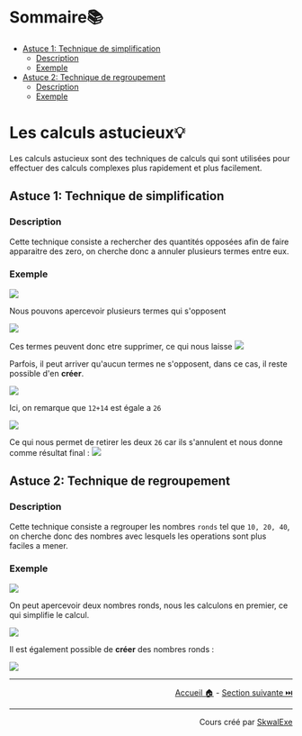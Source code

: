 <!--
{% raw %}
-->
# Sommaire📚

- [Astuce 1: Technique de simplification](#astuce-1-technique-de-simplification)
  - [Description](#description)
  - [Exemple](#exemple)
- [Astuce 2: Technique de regroupement](#astuce-2-technique-de-regroupement)
  - [Description](#description-1)
  - [Exemple](#exemple-1)

# Les calculs astucieux💡

Les calculs astucieux sont des techniques de calculs qui sont utilisées pour effectuer des calculs complexes plus rapidement et plus facilement.

## Astuce 1: Technique de simplification

### Description

Cette technique consiste a rechercher des quantités opposées afin de faire apparaitre des zero, on cherche donc a annuler plusieurs termes entre eux.

### Exemple
<!-- $$
\begin{align*}
A &= 5 + 8 - 7 + 14 - 5 - 8 + 7
\end{align*}
$$ -->
<img src="https://latex.codecogs.com/svg.image?\color{white}%5Cbegin%7Balign*%7D%0AA%20%26%3D%205%20%2B%208%20-%207%20%2B%2014%20-%205%20-%208%20%2B%207%0A%5Cend%7Balign*%7D" />

Nous pouvons apercevoir plusieurs termes qui s'opposent 

<!-- $$
\begin{align*}
A &= {\color{green}5}{\color{cyan}\ +\ 8}{\color{Orchid}\ -\ 7}+14{\color{green}\ -\ 5}{\color{cyan}\ -\ 8}{\color{Orchid}\ +\ 7}
\end{align*}
$$ -->
<img src="https://latex.codecogs.com/svg.image?\color{white}%5Cbegin%7Balign*%7D%0AA%20%26%3D%20%7B%5Ccolor%7Bgreen%7D5%7D%7B%5Ccolor%7Bcyan%7D%5C%20%2B%5C%208%7D%7B%5Ccolor%7BOrchid%7D%5C%20-%5C%207%7D%2B14%7B%5Ccolor%7Bgreen%7D%5C%20-%5C%205%7D%7B%5Ccolor%7Bcyan%7D%5C%20-%5C%208%7D%7B%5Ccolor%7BOrchid%7D%5C%20%2B%5C%207%7D%0A%5Cend%7Balign*%7D" />

Ces termes peuvent donc etre supprimer, ce qui nous laisse <!-- $+14$ --> <img style="" src="https://latex.codecogs.com/svg.image?\small{\color{White}%2B14">

Parfois, il peut arriver qu'aucun termes ne s'opposent, dans ce cas, il reste possible d'en **créer**.

<!-- $$
\begin{align*}
B &= 8-26+{\color{green}12+14}
\end{align*}
$$ -->
<img src="https://latex.codecogs.com/svg.image?\color{white}%5Cbegin%7Balign*%7D%0AB%20%26%3D%208-26%2B%7B%5Ccolor%7Bgreen%7D12%2B14%7D%0A%5Cend%7Balign*%7D" />

Ici, on remarque que `12+14` est égale a `26`

<!-- $$
\begin{align*}
B &= 8-26+{\color{green}26}
\end{align*}
$$ -->
<img src="https://latex.codecogs.com/svg.image?\color{white}%5Cbegin%7Balign*%7D%0AB%20%26%3D%208-26%2B%7B%5Ccolor%7Bgreen%7D26%7D%0A%5Cend%7Balign*%7D" />

Ce qui nous permet de retirer les deux `26` car ils s'annulent et nous donne comme résultat final : <!-- $8$ --> <img style="" src="https://latex.codecogs.com/svg.image?\small{\color{White}8">

## Astuce 2: Technique de regroupement

### Description

Cette technique consiste a regrouper les nombres `ronds` tel que `10, 20, 40`, on cherche donc des nombres avec lesquels les operations sont plus faciles a mener.

### Exemple

<!-- $$
\begin{align*}
C &= {\color{green}20}-26{\color{green}\ +\ 10}+15
\end{align*}
$$ -->
<img src="https://latex.codecogs.com/svg.image?\color{white}%5Cbegin%7Balign*%7D%0AC%20%26%3D%20%7B%5Ccolor%7Bgreen%7D20%7D-26%7B%5Ccolor%7Bgreen%7D%5C%20%2B%5C%2010%7D%2B15%0A%5Cend%7Balign*%7D" /> 

On peut apercevoir deux nombres ronds, nous les calculons en premier, ce qui simplifie le calcul.

<!-- $$
\begin{align*}
C &= {\color{green}30}-26+15
\end{align*}
$$ -->
<img src="https://latex.codecogs.com/svg.image?\color{white}%5Cbegin%7Balign*%7D%0AC%20%26%3D%20%7B%5Ccolor%7Bgreen%7D30%7D-26%2B15%0A%5Cend%7Balign*%7D" /> 

Il est également possible de **créer** des nombres ronds : 

<!-- $$
\begin{align*}
D &= {\color{green}1}{\color{cyan}\ +\ 4}{\color{green}\ +\ 9}{\color{cyan}\ +\ 6}-10\\
D &= {\color{green}10}{\color{cyan}\ +\ 10}-10
\end{align*}
$$ -->
<img src="https://latex.codecogs.com/svg.image?\color{white}%5Cbegin%7Balign*%7D%0AD%20%26%3D%20%7B%5Ccolor%7Bgreen%7D1%7D%7B%5Ccolor%7Bcyan%7D%5C%20%2B%5C%204%7D%7B%5Ccolor%7Bgreen%7D%5C%20%2B%5C%209%7D%7B%5Ccolor%7Bcyan%7D%5C%20%2B%5C%206%7D-10%5C%5C%0AD%20%26%3D%20%7B%5Ccolor%7Bgreen%7D10%7D%7B%5Ccolor%7Bcyan%7D%5C%20%2B%5C%2010%7D-10%0A%5Cend%7Balign*%7D" /> 

---

<p align="right"><a href="https://skwalexe.github.io/les-maths/">Accueil 🏠</a> - <a href="../fractions-egales-entre-elles">Section suivante ⏭️</a></p>

---

<p align="right">Cours créé par <a href="https://github.com/SkwalExe/" target="_blank">SkwalExe</a></p>

<!--
{% endraw %}
-->